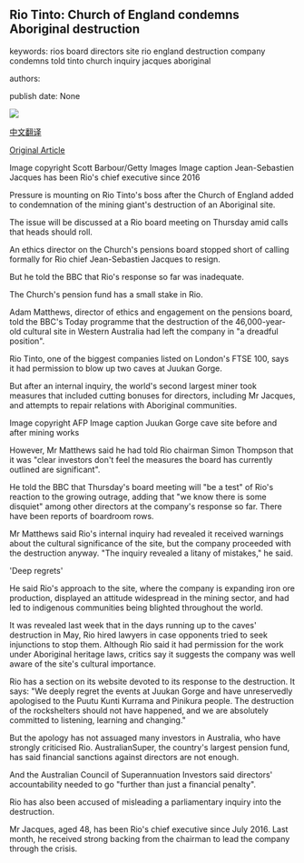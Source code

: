 ## Rio Tinto: Church of England condemns Aboriginal destruction

keywords: rios board directors site rio england destruction company condemns told tinto church inquiry jacques aboriginal

authors: 

publish date: None

![](https://ichef.bbci.co.uk/news/1024/branded_news/16BA/production/_114281850_gettyimages-953570618-1.jpg)

[中文翻译](Rio%20Tinto%3A%20Church%20of%20England%20condemns%20Aboriginal%20destruction_zh.md)

[Original Article](https://www.bbc.com/news/business-54075614)

Image copyright Scott Barbour/Getty Images Image caption Jean-Sebastien Jacques has been Rio's chief executive since 2016

Pressure is mounting on Rio Tinto's boss after the Church of England added to condemnation of the mining giant's destruction of an Aboriginal site.

The issue will be discussed at a Rio board meeting on Thursday amid calls that heads should roll.

An ethics director on the Church's pensions board stopped short of calling formally for Rio chief Jean-Sebastien Jacques to resign.

But he told the BBC that Rio's response so far was inadequate.

The Church's pension fund has a small stake in Rio.

Adam Matthews, director of ethics and engagement on the pensions board, told the BBC's Today programme that the destruction of the 46,000-year-old cultural site in Western Australia had left the company in "a dreadful position".

Rio Tinto, one of the biggest companies listed on London's FTSE 100, says it had permission to blow up two caves at Juukan Gorge.

But after an internal inquiry, the world's second largest miner took measures that included cutting bonuses for directors, including Mr Jacques, and attempts to repair relations with Aboriginal communities.

Image copyright AFP Image caption Juukan Gorge cave site before and after mining works

However, Mr Matthews said he had told Rio chairman Simon Thompson that it was "clear investors don't feel the measures the board has currently outlined are significant".

He told the BBC that Thursday's board meeting will "be a test" of Rio's reaction to the growing outrage, adding that "we know there is some disquiet" among other directors at the company's response so far. There have been reports of boardroom rows.

Mr Matthews said Rio's internal inquiry had revealed it received warnings about the cultural significance of the site, but the company proceeded with the destruction anyway. "The inquiry revealed a litany of mistakes," he said.

'Deep regrets'

He said Rio's approach to the site, where the company is expanding iron ore production, displayed an attitude widespread in the mining sector, and had led to indigenous communities being blighted throughout the world.

It was revealed last week that in the days running up to the caves' destruction in May, Rio hired lawyers in case opponents tried to seek injunctions to stop them. Although Rio said it had permission for the work under Aboriginal heritage laws, critics say it suggests the company was well aware of the site's cultural importance.

Rio has a section on its website devoted to its response to the destruction. It says: "We deeply regret the events at Juukan Gorge and have unreservedly apologised to the Puutu Kunti Kurrama and Pinikura people. The destruction of the rockshelters should not have happened, and we are absolutely committed to listening, learning and changing."

But the apology has not assuaged many investors in Australia, who have strongly criticised Rio. AustralianSuper, the country's largest pension fund, has said financial sanctions against directors are not enough.

And the Australian Council of Superannuation Investors said directors' accountability needed to go "further than just a financial penalty".

Rio has also been accused of misleading a parliamentary inquiry into the destruction.

Mr Jacques, aged 48, has been Rio's chief executive since July 2016. Last month, he received strong backing from the chairman to lead the company through the crisis.